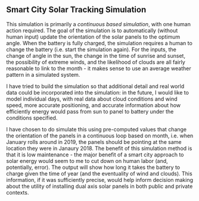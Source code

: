 ## Smart City Solar Tracking Simulation


This simulation is primarily a *continuous based simulation*, with one human action required. The goal of the simulation is to automatically (without human input) update the orientation of the solar panels to the optimum angle. When the battery is fully charged, the simulation requires a human to change the battery (i.e. start the simulation again). For the inputs, the change of angle in the sun, the change in the time of sunrise and sunset, the possibility of extreme winds, and the likelihood of clouds are all fairly reasonable to link to the month - it makes sense to use an average weather pattern in a simulated system. 

I have tried to build the simulation so that additional detail and real world data could be incorporated into the simulation: in the future, I would like to model individual days, with real data about cloud conditions and wind speed, more accurate positioning, and accurate information about how efficiently energy would pass from sun to panel to battery under the conditions specified.

I have chosen to do simulate this using pre-computed values that change the orientation of the panels in a continuous loop based on month, i.e. when January rolls around in 2019, the panels should be pointing at the same location they were in Janaury 2018. The benefit of this simulation method is that it is low maintenance - the major benefit of a smart city approach to solar energy would seem to me to cut down on human labor (and, potentially, error). The output will show how long it takes the battery to charge given the time of year (and the eventuality of wind and clouds). This information, if it was sufficiently precise, would help inform decision making about the utility of installing dual axis solar panels in both public and private contexts.
